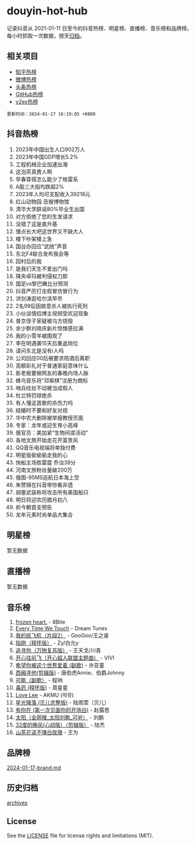# douyin-hot-hub

记录抖音从 2021-01-11 日至今的抖音热榜、明星榜、直播榜、音乐榜和品牌榜。每小时抓取一次数据，按天[归档](archives)。

## 相关项目

- [知乎热榜](https://github.com/lonnyzhang423/zhihu-hot-hub)
- [微博热榜](https://github.com/lonnyzhang423/weibo-hot-hub)
- [头条热榜](https://github.com/lonnyzhang423/toutiao-hot-hub)
- [GitHub热榜](https://github.com/lonnyzhang423/github-hot-hub)
- [v2ex热榜](https://github.com/lonnyzhang423/v2ex-hot-hub)


`更新时间：2024-01-17 16:19:05 +0800`

## 抖音热榜

1. 2023年中国出生人口902万人
1. 2023年中国GDP增长5.2%
1. 工程机械企业加速出海
1. 这泡茶真费人啊
1. 早春穿搭怎么能少了格雷系
1. A股三大指均跌超2%
1. 2023年人均可支配收入39218元
1. 红山动物园 丑猴博物馆
1. 清华大学辟谣80%毕业生出国
1. 对方拒绝了您的生发请求
1. 没错了这是直升基
1. 慢点长大吧这世界又不缺大人
1. 楼下吵架楼上急
1. 国台办回应“武统”声音
1. 东北F4联合发布我会等
1. 回村后的我
1. 是我们天生不爱出门吗
1. 降央卓玛被判侵权刀郎
1. 国足vs黎巴嫩比分预测
1. 抖音严厉打击假冒仿冒行为
1. 洪剑涛逛哈尔滨早市
1. 2名99后因故意杀人被执行死刑
1. 小伙谈情侣博主视频受欢迎现象
1. 普京侄子家疑被乌方烧毁
1. 余少群刘晓庆新片惊悚感拉满
1. 我的小雪羊被围观了
1. 李在明遇袭15天后重返岗位
1. 请问东北是没有i人吗
1. 公司回应00后被要求陪酒后离职
1. 高额彩礼对于普通家庭意味什么
1. 影老板要做网友的春晚内场人脉
1. 蜂鸟音乐将“邓紫棋”注册为商标
1. 哨兵纹丝不动被当成假人
1. 杜兰特罚球绝杀
1. 有人懂这首歌的杀伤力吗
1. 结婚时不要和好友对视
1. 华中农大删除被举报教授页面
1. 专家：龙年或迎生育小高峰
1. 俄官员：美加紧“生物间谍活动”
1. 各地文旅开始走花开富贵风
1. QQ音乐电视端将单独付费
1. 明星版偷偷偷走我的心
1. 快船主场胜雷霆 乔治38分
1. 河南文旅粉丝量破200万
1. 俄图-95MS巡航日本海上空
1. 朱赞锦在抖音带你看非遗
1. 胡塞武装称将攻击所有美国船只
1. 明日将迎农历腊月初八
1. 祈今朝首支预告
1. 龙年元素时尚单品大集合

## 明星榜

暂无数据

## 直播榜

暂无数据

## 音乐榜

1. [frozen heart.](https://sf86-cdn-tos.douyinstatic.com/obj/tos-cn-ve-2774/oIIWJfyjIACZA9zQMtnJ6hQQhFC4vhCupoRBsO) - 8Bite
1. [Every Time We Touch](https://sf3-cdn-tos.douyinstatic.com/obj/tos-cn-ve-2774/ogN6lUKQeBBfEVhIOMikG1CcJjugxk1tztZyhP) - Dream Tunes
1. [我的纸飞机（片段2）](https://sf6-cdn-tos.douyinstatic.com/obj/tos-cn-ve-2774/oM2ZrKcg2CD5AeRB2gkeXOFB1IxAGJdZPazYHf) - GooGoo/王之睿
1. [陷阱（释怀版）](https://sf6-cdn-tos.douyinstatic.com/obj/tos-cn-ve-2774/oE8C21LeZrzKLDFfQYgMzx4GAIHageG5IzayY7) - Zy/白允y
1. [追寻你（万物复苏版）](https://sf86-cdn-tos.douyinstatic.com/obj/tos-cn-ve-2774/oYeAZJsbjIDit9APmBg8u6uDUQnHmoCf3gbo74) - 王天戈/川青
1. [开心往前飞（开心超人联盟主题曲）](https://sf6-cdn-tos.douyinstatic.com/obj/tos-cn-ve-2774/9d8fb7c82cf1421fb93a9fe925275e0a) - VIVI
1. [希望你被这个世界爱着 (副歌)](https://sf6-cdn-tos.douyinstatic.com/obj/tos-cn-ve-2774/oUHCmWQfZlE3QQBKBeD8rCFLpJzPgCpImhsxMt) - 许亚童
1. [西厢寻他(剪辑版)](https://sf86-cdn-tos.douyinstatic.com/obj/tos-cn-ve-2774/oUsAVfAQKlRNxEv5qxvIB8o5qmIWUcXbzJKJhw) - 唐伯虎Annie、伯爵Johnny
1. [可能（副歌）](https://sf3-cdn-tos.douyinstatic.com/obj/tos-cn-ve-2774/cde1731888894259b333569393c2fb51) - 程响
1. [毒药 (释怀版)](https://sf3-cdn-tos.douyinstatic.com/obj/tos-cn-ve-2774/oYILMEAzspdZBIzy4frJNB8ZHPHWAhiwowd4Ad) - 周星星
1. [Love Lee](https://sf6-cdn-tos.douyinstatic.com/obj/tos-cn-ve-2774/o05GbkJGbCBTdDnMtB0fwOYgkeZp23vrWQDQBS) - AKMU (악뮤)
1. [星光降落 (贝儿完整版)](https://sf86-cdn-tos.douyinstatic.com/obj/tos-cn-ve-2774/okwB9hAwyAtsFFkFBzAX1hOOfQuIoMNs0W2Mwr) - 陆雨萱（贝儿）
1. [有你在 (第一次见面你的开场白)](https://sf86-cdn-tos.douyinstatic.com/obj/tos-cn-ve-2774/oAthrQ3ClJBfI57uBoFEgNDYtNCZ0TSYQQfxQ0) - 赵露思
1. [太阳（全网搜_太阳刘鹏_可听）](https://sf3-cdn-tos.douyinstatic.com/obj/tos-cn-ve-2774/ogWbyIQnlBFImVbeDocRdCIYtBHlbJXgfZMvgz) - 刘鹏
1. [32度的晚风(心动版）（剪辑版）](https://sf86-cdn-tos.douyinstatic.com/obj/tos-cn-ve-2774/owNyabsyWdzUulxhoJfK8IBXgp0UMQAHpvGh2B) - 陆杰
1. [山茶花读不懂白玫瑰](https://sf6-cdn-tos.douyinstatic.com/obj/tos-cn-ve-2774/osfn8B7DktrRHEPJgPCfDbw7QDQEkwC16BxZg9) - 王为

## 品牌榜

[2024-01-17-brand.md](archives/2024-01-17-brand.md)

## 历史归档

[archives](archives)

## License

See the [LICENSE](LICENSE) file for license rights and limitations (MIT).
